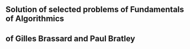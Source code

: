 <!--- FundamentalsOfAlgorithmics -->
## Solution of selected problems of Fundamentals of Algorithmics 
## of Gilles Brassard and Paul Bratley
